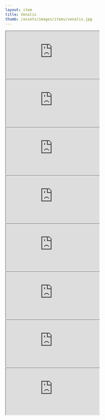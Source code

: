 ```yaml
---
layout: item
title: Venalis
thumb: /assets/images/items/venalis.jpg
---
```

<iframe onload="" src="http://magic-items.herokuapp.com/item/embed/1"></iframe>
<iframe onload="" src="http://magic-items.herokuapp.com/item/embed/57"></iframe>
<iframe onload="" src="http://magic-items.herokuapp.com/item/embed/77"></iframe>

<iframe onload="" src="http://magic-items.herokuapp.com/item/embed/2"></iframe>
<iframe onload="" src="http://magic-items.herokuapp.com/item/embed/23"></iframe>
<iframe onload="" src="http://magic-items.herokuapp.com/item/embed/24"></iframe>
<iframe onload="" src="http://magic-items.herokuapp.com/item/embed/40"></iframe>
<iframe onload="" src="http://magic-items.herokuapp.com/item/embed/83"></iframe>
